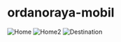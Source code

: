 # ordanoraya-mobil
![Home](https://user-images.githubusercontent.com/75138903/235305927-2dcd3e69-c370-468c-a87b-9671ab716c8e.png)
![Home2](https://user-images.githubusercontent.com/75138903/235305933-205d3401-8930-4115-a679-8a36bc93f039.png)
![Destination](https://user-images.githubusercontent.com/75138903/235305939-43821192-a982-4f13-aaa9-e0fd088ef814.png)

